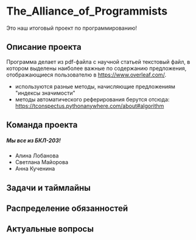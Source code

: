 # The_Alliance_of_Programmists
Это наш итоговый проект по программированию!

## Описание проекта
Программа делает из pdf-файла с научной статьей текстовый файл, в котором выделены наиболее важные по содержанию предложения, отображающиеся пользователю в https://www.overleaf.com/.
- используются разные методы, начисляющие предложениям "индексы значимости"
- методы автоматического реферирования берутся отсюда: https://tconspectus.pythonanywhere.com/about#algorithm

## Команда проекта
##### Мы все из БКЛ-203!
- Алина Лобанова
- Светлана Майорова
- Анна Кученина

## Задачи и таймлайны
## Распределение обязанностей
## Актуальные вопросы
